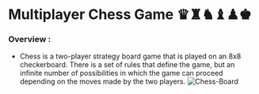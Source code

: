 # Multiplayer Chess Game ♛♜♞♝♟♚
### Overview :
- Chess is a two-player strategy board game that is played on an 8x8 checkerboard. There is a
set of rules that define the game, but an infinite number of possibilities in which the game
can proceed depending on the moves made by the two players.
![Chess-Board](https://user-images.githubusercontent.com/100460439/201519765-b6552291-f411-4af1-8776-5c5f22567699.png)
